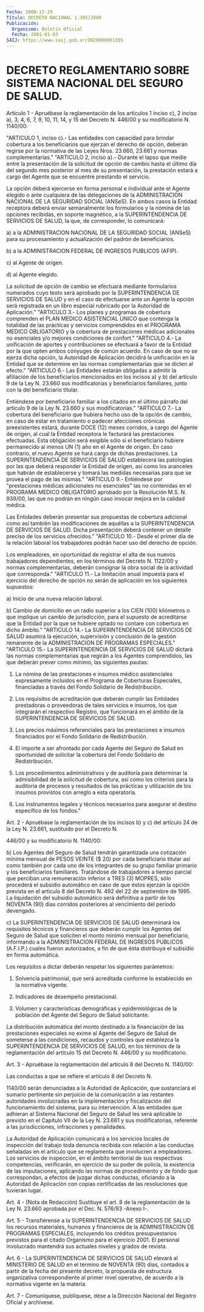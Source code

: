 ```yaml
---
Fecha: 2000-12-29
Título: DECRETO NACIONAL 1.305/2000
Publicación:
  Organismo: Boletín Oficial
  Fecha: 2001-01-03
SAIJ: https://www.saij.gob.ar/DN20000001305
---
```

# DECRETO REGLAMENTARIO SOBRE SISTEMA NACIONAL DEL SEGURO DE SALUD.

<a id="1"></a>
Artículo  1  - Apruébase la reglamentación  de  los  artículos  1 inciso c), 2 inciso  a), 3, 4, 6, 7, 9, 10, 11, 14, y 15 del Decreto N. 446/00 y su  modificatorio  N.  1140/00:

"ARTICULO 1, inciso  c).-  Las  entidades con capacidad para brindar cobertura a los beneficiarios que ejerzan el derecho de opción, deberán regirse por la normativa de las Leyes Nros. 23.660, 23.661 y normas complementarias." "ARTICULO 2, inciso a).- Durante el lapso que medie entre la presentación de la solicitud de opción de cambio hasta el último día del segundo mes posterior al mes de su presentación, la prestación estará a cargo del Agente que se encuentre prestando el servicio.

La opción deberá ejercerse en  forma  personal e individual ante el Agente  elegido  o  ante  cualquiera  de  las  delegaciones  de  la ADMINISTRACION NACIONAL DE LA SEGURIDAD SOCIAL  (ANSeS).  En  ambos casos    la   Entidad  receptora  deberá  enviar  semanalmente  los formularios y  la  nómina  de  las  opciones  recibidas, en soporte magnético, a la SUPERINTENDENCIA DE SERVICIOS DE  SALUD, la que, de corresponder, lo comunicará:

a) a la ADMINISTRACION  NACIONAL DE LA SEGURIDAD SOCIAL (ANSeS) para su procesamiento y actualización  del padrón de beneficiarios.

b) a  la  ADMINISTRACION  FEDERAL  DE  INGRESOS  PUBLICOS  (AFIP).

c) al Agente de origen.

d) al Agente elegido.

La solicitud  de opción de cambio se efectuará mediante formularios numerados cuyo  texto  será  aprobado  por  la  SUPERINTENDENCIA DE SERVICIOS  DE SALUD y en el caso de efectuarse ante  un  Agente  la opción será  registrada  en  un  libro  especial  rubricado  por la Autoridad de Aplicación." "ARTICULO 3.- Los planes y programas  de cobertura  comprenden el PLAN MEDICO ASISTENCIAL UNICO que contenga la totalidad  de  las prácticas  y  servicios  comprendidos  en el PROGRAMA  MEDICO OBLIGATORIO y la cobertura de prestaciones médicas adicionales  no esenciales  y/o  mejores  condiciones de confort." "ARTICULO  4.-  La  unificación  de  aportes  y contribuciones  se efectuará a favor de la Entidad por la que opten  ambos cónyuges de común  acuerdo.  En  caso  de  que  no  se ejerza dicha opción,  la Autoridad de Aplicación decidirá la unificación  en  la Entidad que se determine en las normas complementarias que se dicten  al efecto." "ARTICULO  6.-  Las  Entidades  estarán obligadas a admitir  la afiliación de los beneficiarios mencionados  en los incisos a) y b) del artículo 9 de la Ley N. 23.660 sus modificatorias y beneficiarios  familiares,  junto  con la del beneficiario  titular.

Entiéndese por beneficiario familiar  a  los  citados  en el último párrafo  del artículo 9 de la Ley N. 23.660 y sus modificatorias." "ARTICULO  7.- La cobertura del beneficiario que hubiera hecho uso de la opción  de  cambio, en caso de estar en tratamiento o padecer afecciones crónicas  preexistentes  estará, durante DOCE (12) meses corridos,  a  cargo  del  Agente  de origen,  al  cual  la  Entidad receptora le facturará las prestaciones efectuadas. Esta obligación será exigible sólo si el beneficiario  hubiere permanecido al menos UN  (1)  año en el Agente de origen. En caso  contrario,  el  nuevo Agente se hará cargo de dichas prestaciones. La SUPERINTENDENCIA DE SERVICIOS  DE  SALUD  establecerá las patologías por las que deberá responder la Entidad de  origen,  así como los aranceles que habrán de establecerse y tomará las medidas  necesarias para que se provea el pago de las mismas." "ARTICULO 9.- Entiéndese por "prestaciones médicas adicionales no esenciales" las no contenidas en el PROGRAMA MEDICO OBLIGATORIO aprobado por la Resolución M.S. N. 939/00, las que no podrán en ningún caso  invocar  mejora en la calidad médica.

Las   Entidades  deberán  presentar  sus  propuestas  de  cobertura adicional  como  así  también  las  modificaciones de aquéllas a la SUPERINTENDENCIA DE SERVICIOS DE SALUD.  Dicha  presentación deberá contener un detalle preciso de los servicios ofrecidos." "ARTICULO 10.-  Desde  el  primer día de la relación laboral los trabajadores podrán hacer uso del derecho de opción.

Los empleadores, en  oportunidad de registrar el alta de sus nuevos trabajadores dependientes, en los términos del Decreto N. 1122/00 y normas complementarias,  deberán  consignar  la  obra  social de la actividad  que  corresponda." "ARTICULO  11.- La limitación anual impuesta  para  el  ejercicio del derecho de opción no serán de aplicación en los siguientes supuestos:

a)  Inicio  de  una  nueva relación laboral.

b)  Cambio  de  domicilio  en  un  radio  superior a los CIEN (100) kilómetros  o  que  implique  un  cambio de jurisdicción,  para  el supuesto de acreditarse que la Entidad por la que se hubiere optado no  contare  con  cobertura  en dicho ámbito." "ARTICULO  14.-  La SUPERINTENDENCIA  DE  SERVICIOS DE SALUD asumirá la  ejecución, supervisión y conclusión de la gestión remanente de la ADMINISTRACION  DE  PROGRAMAS    ESPECIALES." "ARTICULO  15.-  La SUPERINTENDENCIA DE SERVICIOS DE  SALUD  dictará las normas complementarias que regirán a los  Agentes comprendidos, las que deberán prever como mínimo, las siguientes  pautas:

1) La nómina de las  prestaciones  e  insumos  médico  asistenciales expresamente incluidos  en  el Programa de Coberturas Especiales, financiadas  a través del Fondo Solidario de Redistribución.

2) Los requisitos de acreditación que deberán cumplir las Entidades prestadoras o proveedoras  de  tales  servicios  e insumos, los que integrarán el respectivo Registro, que funcionará  en  el ámbito de la SUPERINTENDENCIA DE SERVICIOS DE SALUD.

3)  Los  precios  máximos  referenciales  para  las prestaciones  e insumos  financiados  por  el  Fondo  Solidario  de  Redistribución.

4) El importe a ser afrontado por cada Agente del Seguro  de  Salud en  oportunidad  de  solicitar  la cobertura del Fondo Solidario de Redistribución.

5)  Los  procedimientos  administrativos    y   de  auditoría  para determinar la admisibilidad de la solicitud de cobertura,  así como los  criterios  para  la auditoría de procesos y resultados de  las prácticas y utilización de los insumos provistos con arreglo a esta operatoria.

6) Los instrumentos legales  y técnicos necesarios para asegurar el destino específico de los fondos."

<a id="2"></a>
Art. 2 - Apruébase la reglamentación  de  los  incisos b) y c) del artículo 24 de la Ley N. 23.661, sustituido por el  Decreto N.

446/00 y su modificatorio N. 1140/00:

b) Los Agentes del Seguro de Salud tendrán garantizada una cotización mínima mensual de PESOS VEINTE  ($ 20) por cada beneficiario titular así como también  por cada uno de los  integrantes  de  su  grupo familiar primario y los beneficiarios  familiares.  Tratándose  de trabajadores a tiempo parcial que perciban una remuneración inferior a TRES (3) MOPRES, sólo procederá el subsidio automático en caso de que éstos ejerzan la opción prevista en el artículo 8 del Decreto N. 492 del 22 de septiembre de 1995. La liquidación del subsidio automático será definitiva a partir de los NOVENTA (90) días corridos posteriores al vencimiento del período devengado.

c)  La  SUPERINTENDENCIA  DE  SERVICIOS  DE SALUD  determinará  los requisitos técnicos y financieros que deberán  cumplir  los Agentes del  Seguro  de  Salud  que  soliciten el monto mínimo mensual  por beneficiario, informando a la  ADMINISTRACION  FEDERAL  DE INGRESOS PUBLICOS  (A.F.I.P.)  cuales fueron autorizados, a fin de que  ésta distribuya el subsidio en forma automática.

Los requisitos a dictar deberán respetar los siguientes parámetros:

1)  Solvencia  patrimonial,    que   será  acreditada  conforme  lo establecido en la normativa vigente.

2) Indicadores de desempeño prestacional.

3) Volumen y características demográficas  y  epidemiológicas de la población del Agente del Seguro de Salud solicitante.

La distribución automática del monto destinado a la financiación de las prestaciones especiales no exime al Agente  del Seguro de Salud de someterse a las condiciones, recaudos y controles que establezca la SUPERINTENDENCIA DE SERVICIOS DE SALUD, en los  términos  de  la reglamentación   del  artículo  15  del  Decreto  N.  446/00  y  su modificatorio.

<a id="3"></a>
Art. 3 - Apruébase  la  reglamentación del artículo 8 del Decreto N. 1140/00:

Las conductas  a  que  se  refiere  el  artículo 8  del Decreto N.

1140/00 serán denunciadas a la Autoridad de Aplicación, que sustanciará  el  sumario  pertinente  sin  perjuicio  de    la comunicación   a  las  restantes  autoridades  involucradas  en  la implementación y fiscalización del funcionamiento del sistema, para su intervención.  A  las entidades que adhieran al Sistema Nacional del Seguro de Salud les  será  aplicable lo previsto en el Capítulo VII  de  la  Ley N. 23.661 y sus modificatorias, referente  a  las jurisdicciones, infracciones y penalidades.

La Autoridad de  Aplicación  comunicará  a los servicios locales de inspección del trabajo toda denuncia recibida  con  relación  a las conductas señaladas en el artículo que se reglamenta que involucren a empleadores. Los servicios de inspección, en el ámbito territorial   de  sus  respectivas  competencias,  verificarán,  en ejercicio de su poder de policía, la existencia de las imputaciones,  aplicando las normas de procedimiento y de fondo que correspondan, a  efectos de juzgar dichas conductas, oficiando a la Autoridad de Aplicación con copias certificadas de las resoluciones que tuvieran lugar.

<a id="4"></a>
Art. 4 - (Nota de Redacción) Sustituye el art. 8 de la reglamentación de la Ley N. 23.660 aprobada por el Dec. N. 576/93 -Anexo I-.

<a id="5"></a>
Art. 5 - Transfiérense a la SUPERINTENDENCIA DE SERVICIOS DE SALUD los recursos materiales, humanos y financieros de la ADMINISTRACION DE  PROGRAMAS  ESPECIALES,  incluyendo los créditos presupuestarios previstos  para el citado Organismo  para  el  ejercicio  2001.  El personal involucrado  mantendrá  sus  actuales  niveles y grados de revista.

<a id="6"></a>
Art.  6  -  La SUPERINTENDENCIA DE SERVICIOS DE SALUD  elevará  al MINISTERIO DE  SALUD en el término de NOVENTA (90) días, contados a partir de la fecha del presente decreto, la propuesta de estructura organizativa correspondiente  al primer nivel operativo, de acuerdo a la normativa vigente en la materia.

<a id="7"></a>
Art. 7 - Comuníquese, publíquese, dése a la Dirección Nacional del Registro Oficial y archívese.